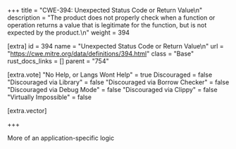 +++
title = "CWE-394: Unexpected Status Code or Return Value\n"
description = "The product does not properly check when a function or operation returns a value that is legitimate for the function, but is not expected by the product.\n"
weight = 394

[extra]
id = 394
name = "Unexpected Status Code or Return Value\n"
url = "https://cwe.mitre.org/data/definitions/394.html"
class = "Base"
rust_docs_links = []
parent = "754"

[extra.vote]
"No Help, or Langs Wont Help" = true
Discouraged = false
"Discouraged via Library" = false
"Discouraged via Borrow Checker" = false
"Discouraged via Debug Mode" = false
"Discouraged via Clippy" = false
"Virtually Impossible" = false

[extra.vector]

+++

More of an application-specific logic